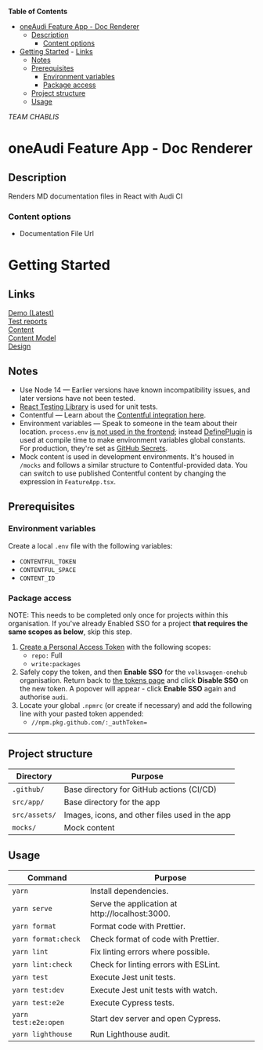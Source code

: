 <!-- START doctoc generated TOC please keep comment here to allow auto update -->
<!-- DON'T EDIT THIS SECTION, INSTEAD RE-RUN doctoc TO UPDATE -->
**Table of Contents**

- [oneAudi Feature App - Doc Renderer](#oneaudi-feature-app---doc-renderer)
  - [Description](#description)
    - [Content options](#content-options)
- [Getting Started](#getting-started)
      - [Links](#links)
  - [Notes](#notes)
  - [Prerequisites](#prerequisites)
    - [Environment variables](#environment-variables)
    - [Package access](#package-access)
  - [Project structure](#project-structure)
  - [Usage](#usage)

<!-- END doctoc generated TOC please keep comment here to allow auto update -->

*TEAM CHABLIS*
# oneAudi Feature App - Doc Renderer

## Description
Renders MD documentation files in React with Audi CI

### Content options
* Documentation File Url

# Getting Started
## Links
[Demo (Latest)](https://oneaudi-feature-app-doc-renderer.cdn.dev.one.audi.com/next/index.html?spaceId=8l1afi0yxljy&environment=master&contentId=3Ne84WHpQMVoFyItIF0iWm&preview=true) \
[Test reports](https://fictional-happiness-72fe38e3.pages.github.io/) \
[Content](https://app.contentful.com/spaces/8l1afi0yxljy/entries/3Ne84WHpQMVoFyItIF0iWm) \
[Content Model](https://app.contentful.com/spaces/8l1afi0yxljy/content_types/oneAudiDocRenderer/fields) \
[Design](https://collaboration.msi.audi.com/confluence/display/OAOS/Documentation+Renderer+-+v1.0)

## Notes
* Use Node 14 &mdash; Earlier versions have known incompatibility issues, and later versions have not been tested.
* [React Testing Library](https://testing-library.com/docs/) is used for unit tests.
* Contentful &mdash; Learn about the [Contentful integration here](https://github.com/volkswagen-onehub/oneaudi-os/tree/832db977229e8b040911059aa164c42105cda07f/packages/contentful).
* Environment variables &mdash; Speak to someone in the team about their location. `process.env` [is not used in the frontend](https://github.com/webpack/changelog-v5/blob/master/MIGRATION%20GUIDE.md#user-content-level-5-runtime-errors); instead [DefinePlugin](https://webpack.js.org/plugins/define-plugin/) is used at compile time to make environment variables global constants. For production, they're set as [GitHub Secrets](https://docs.github.com/en/actions/reference/encrypted-secrets).
* Mock content is used in development environments. It's housed in `/mocks` and follows a similar structure to Contentful-provided data. You can switch to use published Contentful content by changing the expression in `FeatureApp.tsx`.

## Prerequisites
### Environment variables
Create a local `.env` file with the following variables:
- `CONTENTFUL_TOKEN`
- `CONTENTFUL_SPACE`
- `CONTENT_ID`

### Package access
NOTE: This needs to be completed only once for projects within this organisation. If you've already Enabled SSO for a project **that requires the same scopes as below**, skip this step.
1. [Create a Personal Access Token](https://docs.github.com/en/github/authenticating-to-github/creating-a-personal-access-token) with the following scopes:
    * `repo:` Full
    * `write:packages`
2. Safely copy the token, and then **Enable SSO** for the `volkswagen-onehub` organisation. Return back to [the tokens page](https://github.com/settings/tokens) and click **Disable SSO** on the new token. A popover will appear - click **Enable SSO** again and authorise `audi`.
3. Locate your global `.npmrc` (or create if necessary) and add the following line with your pasted token appended:
    * `//npm.pkg.github.com/:_authToken=`
---

## Project structure
| Directory | Purpose |
| --------- | ------- |
| `.github/` | Base directory for GitHub actions (CI/CD) |
| `src/app/` | Base directory for the app |
| `src/assets/` | Images, icons, and other files used in the app |
| `mocks/` | Mock content |

## Usage
| Command | Purpose |
| ------- | ------- |
| `yarn` | Install dependencies. |
| `yarn serve` | Serve the application at http://localhost:3000. |
| `yarn format` | Format code with Prettier. |
| `yarn format:check` | Check format of code with Prettier. |
| `yarn lint` | Fix linting errors where possible. |
| `yarn lint:check` | Check for linting errors with ESLint. |
| `yarn test` | Execute Jest unit tests. |
| `yarn test:dev` | Execute Jest unit tests with watch. |
| `yarn test:e2e` | Execute Cypress tests. |
| `yarn test:e2e:open` | Start dev server and open Cypress. |
| `yarn lighthouse` | Run Lighthouse audit. |
